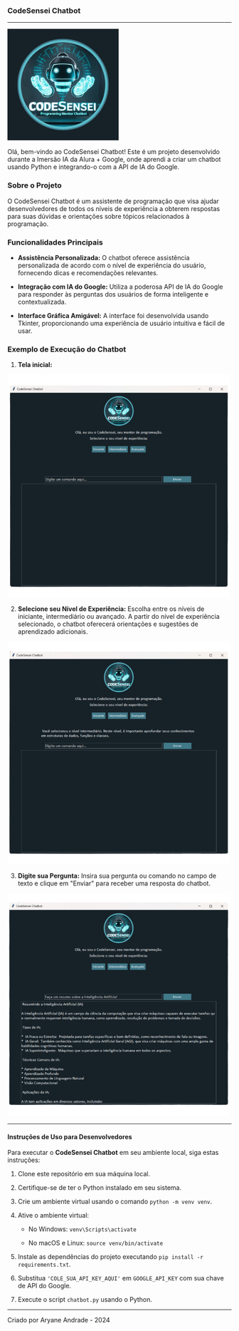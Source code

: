 ### CodeSensei Chatbot

---

![Logo do CodeSensei](img/logo2.png)

Olá, bem-vindo ao CodeSensei Chatbot! Este é um projeto desenvolvido durante a Imersão IA da Alura + Google, onde aprendi a criar um chatbot usando Python e integrando-o com a API de IA do Google.

### Sobre o Projeto

O CodeSensei Chatbot é um assistente de programação que visa ajudar desenvolvedores de todos os níveis de experiência a obterem respostas para suas dúvidas e orientações sobre tópicos relacionados à programação.

### Funcionalidades Principais

- **Assistência Personalizada:** O chatbot oferece assistência personalizada de acordo com o nível de experiência do usuário, fornecendo dicas e recomendações relevantes.
  
- **Integração com IA do Google:** Utiliza a poderosa API de IA do Google para responder às perguntas dos usuários de forma inteligente e contextualizada.
  
- **Interface Gráfica Amigável:** A interface foi desenvolvida usando Tkinter, proporcionando uma experiência de usuário intuitiva e fácil de usar.

### Exemplo de Execução do Chatbot

1.  **Tela inicial:**

![Foto da Tela inicial](telas_img/1.png)

2.  **Selecione seu Nível de Experiência:** Escolha entre os níveis de iniciante, intermediário ou avançado. A partir do nível de experiência selecionado, o chatbot oferecerá orientações e sugestões de aprendizado adicionais.
   
![Foto do Nivel de Experiência Selecionado](telas_img/3.png)

3. **Digite sua Pergunta:** Insira sua pergunta ou comando no campo de texto e clique em "Enviar" para receber uma resposta do chatbot.
   
![Foto do Exemplo de Pergunta ao Chat](telas_img/2.png)

--- 

#### Instruções de Uso para Desenvolvedores

Para executar o **CodeSensei Chatbot** em seu ambiente local, siga estas instruções: 

1. Clone este repositório em sua máquina local. 

2. Certifique-se de ter o Python instalado em seu sistema. 

3. Crie um ambiente virtual usando o comando `python -m venv venv`. 

4. Ative o ambiente virtual: 

    - No Windows: `venv\Scripts\activate` 

    - No macOS e Linux: `source venv/bin/activate` 

5. Instale as dependências do projeto executando `pip install -r requirements.txt`. 

6. Substitua `'COLE_SUA_API_KEY_AQUI'` em `GOOGLE_API_KEY` com sua chave de API do Google. 

7. Execute o script `chatbot.py` usando o Python. 
--- 

Criado por Aryane Andrade - 2024
 
